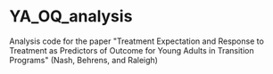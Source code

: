 # YA_OQ_analysis

Analysis code for the paper "Treatment Expectation and Response to Treatment as Predictors of Outcome for Young Adults in Transition Programs" (Nash, Behrens, and Raleigh)
